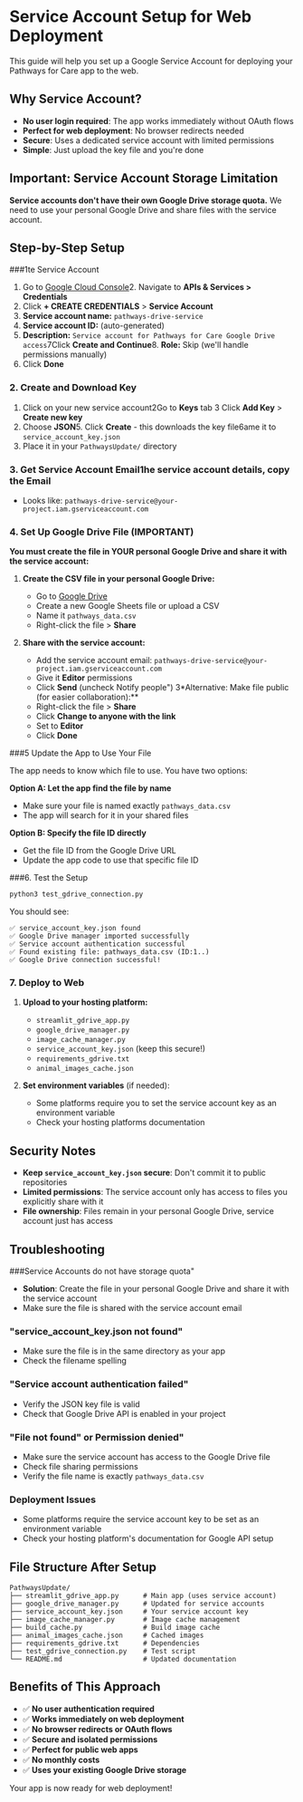 # Service Account Setup for Web Deployment

This guide will help you set up a Google Service Account for deploying your Pathways for Care app to the web.

## Why Service Account?

- **No user login required**: The app works immediately without OAuth flows
- **Perfect for web deployment**: No browser redirects needed
- **Secure**: Uses a dedicated service account with limited permissions
- **Simple**: Just upload the key file and you're done

## Important: Service Account Storage Limitation

**Service accounts don't have their own Google Drive storage quota.** We need to use your personal Google Drive and share files with the service account.

## Step-by-Step Setup

###1te Service Account
1. Go to [Google Cloud Console](https://console.developers.google.com/)2. Navigate to **APIs & Services > Credentials**
3. Click **+ CREATE CREDENTIALS** > **Service Account**
4. **Service account name:** `pathways-drive-service`
5. **Service account ID:** (auto-generated)
6. **Description:** `Service account for Pathways for Care Google Drive access`7Click **Create and Continue**8. **Role:** Skip (we'll handle permissions manually)
9. Click **Done**

### 2. Create and Download Key
1. Click on your new service account2Go to **Keys** tab
3 Click **Add Key** > **Create new key**
4. Choose **JSON**5. Click **Create** - this downloads the key file6ame it to `service_account_key.json`
7. Place it in your `PathwaysUpdate/` directory

### 3. Get Service Account Email1he service account details, copy the **Email** 
   - Looks like: `pathways-drive-service@your-project.iam.gserviceaccount.com`

### 4. Set Up Google Drive File (IMPORTANT)

**You must create the file in YOUR personal Google Drive and share it with the service account:**

1. **Create the CSV file in your personal Google Drive:**
   - Go to [Google Drive](https://drive.google.com)
   - Create a new Google Sheets file or upload a CSV
   - Name it `pathways_data.csv`
   - Right-click the file > **Share**

2. **Share with the service account:**
   - Add the service account email: `pathways-drive-service@your-project.iam.gserviceaccount.com`
   - Give it **Editor** permissions
   - Click **Send** (uncheck Notify people")
3*Alternative: Make file public (for easier collaboration):**
   - Right-click the file > **Share**
   - Click **Change to anyone with the link**
   - Set to **Editor**
   - Click **Done**

###5 Update the App to Use Your File

The app needs to know which file to use. You have two options:

**Option A: Let the app find the file by name**
- Make sure your file is named exactly `pathways_data.csv`
- The app will search for it in your shared files

**Option B: Specify the file ID directly**
- Get the file ID from the Google Drive URL
- Update the app code to use that specific file ID

###6. Test the Setup

```bash
python3 test_gdrive_connection.py
```

You should see:
```
✅ service_account_key.json found
✅ Google Drive manager imported successfully
✅ Service account authentication successful
✅ Found existing file: pathways_data.csv (ID:1..)
✅ Google Drive connection successful!
```

### 7. Deploy to Web

1. **Upload to your hosting platform:**
   - `streamlit_gdrive_app.py`
   - `google_drive_manager.py`
   - `image_cache_manager.py`
   - `service_account_key.json` (keep this secure!)
   - `requirements_gdrive.txt`
   - `animal_images_cache.json`

2. **Set environment variables** (if needed):
   - Some platforms require you to set the service account key as an environment variable
   - Check your hosting platforms documentation

## Security Notes

- **Keep `service_account_key.json` secure**: Don't commit it to public repositories
- **Limited permissions**: The service account only has access to files you explicitly share with it
- **File ownership**: Files remain in your personal Google Drive, service account just has access

## Troubleshooting

###Service Accounts do not have storage quota"
- **Solution**: Create the file in your personal Google Drive and share it with the service account
- Make sure the file is shared with the service account email

### "service_account_key.json not found"
- Make sure the file is in the same directory as your app
- Check the filename spelling

### "Service account authentication failed"
- Verify the JSON key file is valid
- Check that Google Drive API is enabled in your project

### "File not found" or Permission denied"
- Make sure the service account has access to the Google Drive file
- Check file sharing permissions
- Verify the file name is exactly `pathways_data.csv`

### Deployment Issues
- Some platforms require the service account key to be set as an environment variable
- Check your hosting platform's documentation for Google API setup

## File Structure After Setup

```
PathwaysUpdate/
├── streamlit_gdrive_app.py      # Main app (uses service account)
├── google_drive_manager.py      # Updated for service accounts
├── service_account_key.json     # Your service account key
├── image_cache_manager.py       # Image cache management
├── build_cache.py               # Build image cache
├── animal_images_cache.json     # Cached images
├── requirements_gdrive.txt      # Dependencies
├── test_gdrive_connection.py    # Test script
└── README.md                    # Updated documentation
```

## Benefits of This Approach

- ✅ **No user authentication required**
- ✅ **Works immediately on web deployment**
- ✅ **No browser redirects or OAuth flows**
- ✅ **Secure and isolated permissions**
- ✅ **Perfect for public web apps**
- ✅ **No monthly costs**
- ✅ **Uses your existing Google Drive storage**

Your app is now ready for web deployment! 